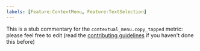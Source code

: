 ```yaml
---
labels: [Feature:ContextMenu, Feature:TextSelection]
---
```


This is a stub commentary for the `contextual_menu.copy_tapped` metric: please feel free to edit (read the
[contributing guidelines](https://github.com/mozilla/glean-annotations/blob/main/CONTRIBUTING.md)
if you haven't done this before)
